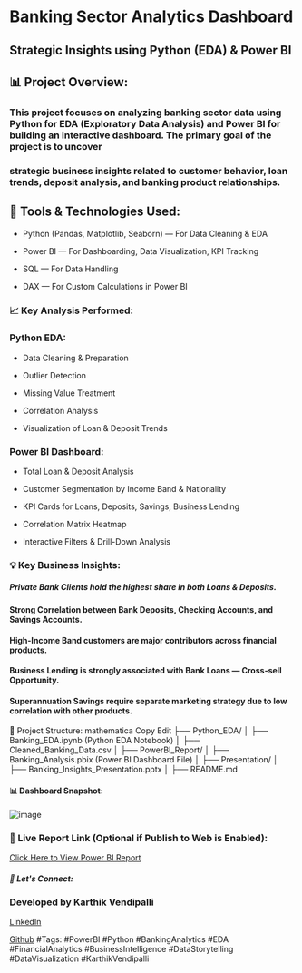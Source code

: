 # Banking Sector Analytics Dashboard
## Strategic Insights using Python (EDA) & Power BI
## 📊 Project Overview:
### This project focuses on analyzing banking sector data using Python for EDA (Exploratory Data Analysis) and Power BI for building an interactive dashboard. The primary goal of the project is to uncover 
### strategic business insights related to customer behavior, loan trends, deposit analysis, and banking product relationships.

## 🚀 Tools & Technologies Used:
* Python (Pandas, Matplotlib, Seaborn) — For Data Cleaning & EDA

* Power BI — For Dashboarding, Data Visualization, KPI Tracking

* SQL — For Data Handling

* DAX — For Custom Calculations in Power BI

### 📈 Key Analysis Performed:
### Python EDA:
* Data Cleaning & Preparation

* Outlier Detection

* Missing Value Treatment

* Correlation Analysis

* Visualization of Loan & Deposit Trends

### Power BI Dashboard:
* Total Loan & Deposit Analysis

* Customer Segmentation by Income Band & Nationality

* KPI Cards for Loans, Deposits, Savings, Business Lending

* Correlation Matrix Heatmap

* Interactive Filters & Drill-Down Analysis

### 💡 Key Business Insights:
##### Private Bank Clients hold the highest share in both Loans & Deposits.

#### Strong Correlation between Bank Deposits, Checking Accounts, and Savings Accounts.

#### High-Income Band customers are major contributors across financial products.

#### Business Lending is strongly associated with Bank Loans — Cross-sell Opportunity.

#### Superannuation Savings require separate marketing strategy due to low correlation with other products.

📂 Project Structure:
mathematica
Copy
Edit
├── Python_EDA/
│   ├── Banking_EDA.ipynb (Python EDA Notebook)
│   ├── Cleaned_Banking_Data.csv
│
├── PowerBI_Report/
│   ├── Banking_Analysis.pbix (Power BI Dashboard File)
│
├── Presentation/
│   ├── Banking_Insights_Presentation.pptx
│
├── README.md
#### 📊 Dashboard Snapshot:
![image](https://github.com/user-attachments/assets/5d0f0c25-6615-4d59-9f71-4c84bbc18cb1)


### 🔗 Live Report Link (Optional if Publish to Web is Enabled):
<a href= "https://app.powerbi.com/view?r=eyJrIjoiZmNjYmI3MjktNTRjMy00OTVkLWI1MzctYzZiMGY4ZTdjYmQxIiwidCI6ImJjZDZjNTAzLTgzZmMtNDU4Ni04MDNlLWQ5OWViNmQ1MjVjNiJ9&pageName=fc799d873f82495ca651">Click Here to View Power BI Report </a>

##### 🤝 Let's Connect:
### Developed by Karthik Vendipalli

<a href=" ">LinkedIn</a>

<a href=" ">Github</a>
#Tags:
#PowerBI #Python #BankingAnalytics #EDA #FinancialAnalytics #BusinessIntelligence #DataStorytelling #DataVisualization #KarthikVendipalli

